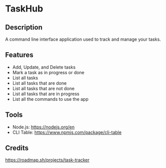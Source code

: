# TaskHub

## Description
A command line interface application used to track and manage your tasks.

## Features
- Add, Update, and Delete tasks
- Mark a task as in progress or done
- List all tasks
- List all tasks that are done
- List all tasks that are not done
- List all tasks that are in progress
- List all the commands to use the app

## Tools
- Node.js: https://nodejs.org/en
- CLI Table: https://www.npmjs.com/package/cli-table

## Credits
https://roadmap.sh/projects/task-tracker